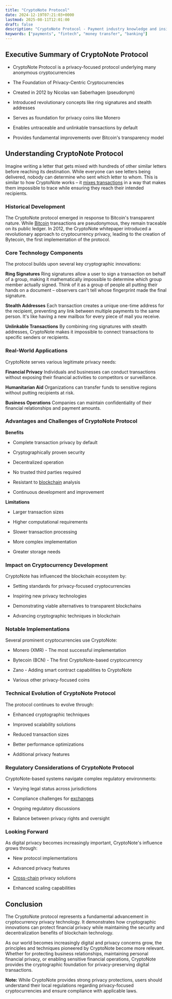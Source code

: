 ```yaml
---
title: "CryptoNote Protocol"
date: 2024-12-19T07:21:03+0000
lastmod: 2025-08-11T12:01:00
draft: false
description: "CryptoNote Protocol - Payment industry knowledge and insights"
keywords: ["payments", "fintech", "money transfer", "banking"]
---
```


## Executive Summary of CryptoNote Protocol

- CryptoNote Protocol is a privacy-focused protocol underlying many anonymous cryptocurrencies

- The Foundation of Privacy-Centric Cryptocurrencies

- Created in 2012 by Nicolas van Saberhagen (pseudonym)

- Introduced revolutionary concepts like ring signatures and stealth addresses

- Serves as foundation for privacy coins like Monero

- Enables untraceable and unlinkable transactions by default

- Provides fundamental improvements over Bitcoin's transparency model

## Understanding CryptoNote Protocol

Imagine writing a letter that gets mixed with hundreds of other similar letters before reaching its destination. While everyone can see letters being delivered, nobody can determine who sent which letter to whom. This is similar to how CryptoNote works – it [mixes transactions](https://faisalkhanllc.xyz/resources/payments-wiki/c/cryptographically-enhanced-mixers/) in a way that makes them impossible to trace while ensuring they reach their intended recipients.

### Historical Development

The CryptoNote protocol emerged in response to Bitcoin's transparent nature. While [Bitcoin](https://faisalkhanllc.xyz/resources/payments-wiki/b/bitcoin/) transactions are pseudonymous, they remain traceable on its public ledger. In 2012, the CryptoNote whitepaper introduced a revolutionary approach to cryptocurrency privacy, leading to the creation of Bytecoin, the first implementation of the protocol.

### Core Technology Components

The protocol builds upon several key cryptographic innovations:

**Ring Signatures** Ring signatures allow a user to sign a transaction on behalf of a group, making it mathematically impossible to determine which group member actually signed. Think of it as a group of people all putting their hands on a document – observers can't tell whose fingerprint made the final signature.

**Stealth Addresses** Each transaction creates a unique one-time address for the recipient, preventing any link between multiple payments to the same person. It's like having a new mailbox for every piece of mail you receive.

**Unlinkable Transactions** By combining ring signatures with stealth addresses, CryptoNote makes it impossible to connect transactions to specific senders or recipients.

### Real-World Applications

CryptoNote serves various legitimate privacy needs:

**Financial Privacy** Individuals and businesses can conduct transactions without exposing their financial activities to competitors or surveillance.

**Humanitarian Aid** Organizations can transfer funds to sensitive regions without putting recipients at risk.

**Business Operations** Companies can maintain confidentiality of their financial relationships and payment amounts.

### Advantages and Challenges of CryptoNote Protocol

**Benefits**

- Complete transaction privacy by default

- Cryptographically proven security

- Decentralized operation

- No trusted third parties required

- Resistant to [blockchain](https://faisalkhanllc.xyz/resources/payments-wiki/b/blockchain/) analysis

- Continuous development and improvement

**Limitations**

- Larger transaction sizes

- Higher computational requirements

- Slower transaction processing

- More complex implementation

- Greater storage needs

### Impact on Cryptocurrency Development

CryptoNote has influenced the blockchain ecosystem by:

- Setting standards for privacy-focused cryptocurrencies

- Inspiring new privacy technologies

- Demonstrating viable alternatives to transparent blockchains

- Advancing cryptographic techniques in blockchain

### Notable Implementations

Several prominent cryptocurrencies use CryptoNote:

- Monero (XMR) - The most successful implementation

- Bytecoin (BCN) - The first CryptoNote-based cryptocurrency

- Zano - Adding smart contract capabilities to CryptoNote

- Various other privacy-focused coins

### Technical Evolution of CryptoNote Protocol

The protocol continues to evolve through:

- Enhanced cryptographic techniques

- Improved scalability solutions

- Reduced transaction sizes

- Better performance optimizations

- Additional privacy features

### Regulatory Considerations of CryptoNote Protocol

CryptoNote-based systems navigate complex regulatory environments:

- Varying legal status across jurisdictions

- Compliance challenges for [exchanges](https://faisalkhanllc.xyz/resources/payments-wiki/c/cryptocurrency-exchanges/)

- Ongoing regulatory discussions

- Balance between privacy rights and oversight

### Looking Forward

As digital privacy becomes increasingly important, CryptoNote's influence grows through:

- New protocol implementations

- Advanced privacy features

- [Cross-chain](https://faisalkhanllc.xyz/resources/payments-wiki/c/cross-chain-compatibility/) privacy solutions

- Enhanced scaling capabilities

## Conclusion

The CryptoNote protocol represents a fundamental advancement in cryptocurrency privacy technology. It demonstrates how cryptographic innovations can protect financial privacy while maintaining the security and decentralization benefits of blockchain technology.

As our world becomes increasingly digital and privacy concerns grow, the principles and techniques pioneered by CryptoNote become more relevant. Whether for protecting business relationships, maintaining personal financial privacy, or enabling sensitive financial operations, CryptoNote provides the cryptographic foundation for privacy-preserving digital transactions.

**Note:** While CryptoNote provides strong privacy protections, users should understand their local regulations regarding privacy-focused cryptocurrencies and ensure compliance with applicable laws.